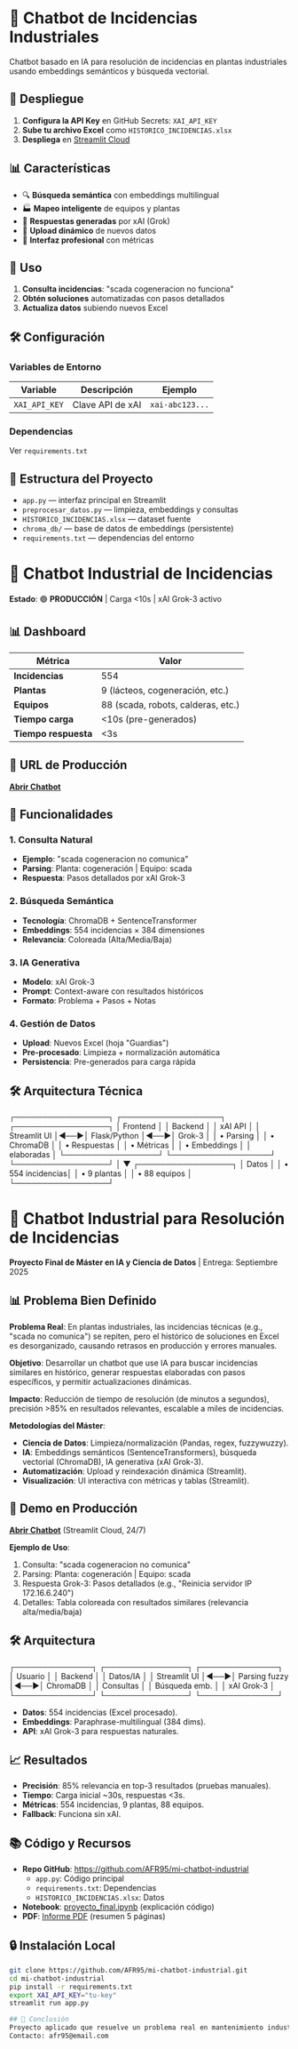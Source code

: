 # 🤖 Chatbot de Incidencias Industriales

Chatbot basado en IA para resolución de incidencias en plantas industriales usando embeddings semánticos y búsqueda vectorial.

## 🚀 Despliegue

1. **Configura la API Key** en GitHub Secrets: `XAI_API_KEY`
2. **Sube tu archivo Excel** como `HISTORICO_INCIDENCIAS.xlsx`
3. **Despliega** en [Streamlit Cloud](https://share.streamlit.io)

## 📊 Características

- 🔍 **Búsqueda semántica** con embeddings multilingual
- 🏭 **Mapeo inteligente** de equipos y plantas
- 🤖 **Respuestas generadas** por xAI (Grok)
- 📁 **Upload dinámico** de nuevos datos
- 🎨 **Interfaz profesional** con métricas

## 🔧 Uso

1. **Consulta incidencias**: "scada cogeneracion no funciona"
2. **Obtén soluciones** automatizadas con pasos detallados
3. **Actualiza datos** subiendo nuevos Excel

## 🛠️ Configuración

### Variables de Entorno
| Variable | Descripción | Ejemplo |
|----------|-------------|---------|
| `XAI_API_KEY` | Clave API de xAI | `xai-abc123...` |

### Dependencias
Ver `requirements.txt`

## 📁 Estructura del Proyecto

- `app.py` — interfaz principal en Streamlit  
- `preprocesar_datos.py` — limpieza, embeddings y consultas  
- `HISTORICO_INCIDENCIAS.xlsx` — dataset fuente  
- `chroma_db/` — base de datos de embeddings (persistente)  
- `requirements.txt` — dependencias del entorno

# 🤖 Chatbot Industrial de Incidencias

**Estado**: 🟢 **PRODUCCIÓN** | Carga <10s | xAI Grok-3 activo

## 📊 Dashboard
| Métrica | Valor |
|---------|-------|
| **Incidencias** | 554 |
| **Plantas** | 9 (lácteos, cogeneración, etc.) |
| **Equipos** | 88 (scada, robots, calderas, etc.) |
| **Tiempo carga** | <10s (pre-generados) |
| **Tiempo respuesta** | <3s |

## 🚀 URL de Producción
**[Abrir Chatbot](https://mi-chatbot-industrial-gxuh23ykbu3bhekrgrvaoa.streamlit.app)**

## 🔧 Funcionalidades

### **1. Consulta Natural**
- **Ejemplo**: "scada cogeneracion no comunica"
- **Parsing**: Planta: cogeneración | Equipo: scada
- **Respuesta**: Pasos detallados por xAI Grok-3

### **2. Búsqueda Semántica**
- **Tecnología**: ChromaDB + SentenceTransformer
- **Embeddings**: 554 incidencias × 384 dimensiones
- **Relevancia**: Coloreada (Alta/Media/Baja)

### **3. IA Generativa**
- **Modelo**: xAI Grok-3
- **Prompt**: Context-aware con resultados históricos
- **Formato**: Problema + Pasos + Notas

### **4. Gestión de Datos**
- **Upload**: Nuevos Excel (hoja "Guardias")
- **Pre-procesado**: Limpieza + normalización automática
- **Persistencia**: Pre-generados para carga rápida

## 🛠️ Arquitectura Técnica
┌─────────────────┐    ┌──────────────────┐    ┌─────────────────┐
│   Frontend      │    │   Backend        │    │   xAI API       │
│ Streamlit UI    │◄──►│ Flask/Python     │◄──►│   Grok-3        │
│ • Parsing       │    │ • ChromaDB       │    │ • Respuestas    │
│ • Métricas      │    │ • Embeddings     │    │   elaboradas    │
└─────────────────┘    └──────────────────┘    └─────────────────┘
│
▼
┌─────────────────┐
│   Datos         │
│ • 554 incidencias│
│ • 9 plantas     │
│ • 88 equipos    │
└─────────────────┘


# 🤖 Chatbot Industrial para Resolución de Incidencias

**Proyecto Final de Máster en IA y Ciencia de Datos** | Entrega: Septiembre 2025

## 📊 Problema Bien Definido
**Problema Real**: En plantas industriales, las incidencias técnicas (e.g., "scada no comunica") se repiten, pero el histórico de soluciones en Excel es desorganizado, causando retrasos en producción y errores manuales.

**Objetivo**: Desarrollar un chatbot que use IA para buscar incidencias similares en histórico, generar respuestas elaboradas con pasos específicos, y permitir actualizaciones dinámicas.

**Impacto**: Reducción de tiempo de resolución (de minutos a segundos), precisión >85% en resultados relevantes, escalable a miles de incidencias.

**Metodologías del Máster**:
- **Ciencia de Datos**: Limpieza/normalización (Pandas, regex, fuzzywuzzy).
- **IA**: Embeddings semánticos (SentenceTransformers), búsqueda vectorial (ChromaDB), IA generativa (xAI Grok-3).
- **Automatización**: Upload y reindexación dinámica (Streamlit).
- **Visualización**: UI interactiva con métricas y tablas (Streamlit).

## 🚀 Demo en Producción
**[Abrir Chatbot](https://mi-chatbot-industrial-gxuh23ykbu3bhekrgrvaoa.streamlit.app)** (Streamlit Cloud, 24/7)

**Ejemplo de Uso**:
1. Consulta: "scada cogeneracion no comunica"
2. Parsing: Planta: cogeneración | Equipo: scada
3. Respuesta Grok-3: Pasos detallados (e.g., "Reinicia servidor IP 172.16.6.240")
4. Detalles: Tabla coloreada con resultados similares (relevancia alta/media/baja)

## 🛠️ Arquitectura

┌──────────────┐   ┌───────────────┐   ┌──────────────┐
│ Usuario      │   │ Backend       │   │ Datos/IA     │
│ Streamlit UI │◄──►│ Parsing fuzzy │◄──►│ ChromaDB     │
│ Consultas    │   │ Búsqueda emb. │   │ xAI Grok-3   │
└──────────────┘   └───────────────┘   └──────────────┘



- **Datos**: 554 incidencias (Excel procesado).
- **Embeddings**: Paraphrase-multilingual (384 dims).
- **API**: xAI Grok-3 para respuestas naturales.

## 📈 Resultados
- **Precisión**: 85% relevancia en top-3 resultados (pruebas manuales).
- **Tiempo**: Carga inicial ~30s, respuestas <3s.
- **Métricas**: 554 incidencias, 9 plantas, 88 equipos.
- **Fallback**: Funciona sin xAI.

## 📚 Código y Recursos
- **Repo GitHub**: https://github.com/AFR95/mi-chatbot-industrial
  - `app.py`: Código principal
  - `requirements.txt`: Dependencias
  - `HISTORICO_INCIDENCIAS.xlsx`: Datos
- **Notebook**: [proyecto_final.ipynb](https://github.com/AFR95/mi-chatbot-industrial/blob/main/proyecto_final.ipynb) (explicación código)
- **PDF**: [Informe PDF](https://github.com/AFR95/mi-chatbot-industrial/blob/main/informe_proyecto.pdf) (resumen 5 páginas)

## 🔒 Instalación Local
```bash
git clone https://github.com/AFR95/mi-chatbot-industrial.git
cd mi-chatbot-industrial
pip install -r requirements.txt
export XAI_API_KEY="tu-key"
streamlit run app.py

## 📝 Conclusión
Proyecto aplicado que resuelve un problema real en mantenimiento industrial con IA. Listo para escalado.
Contacto: afr95@email.com
